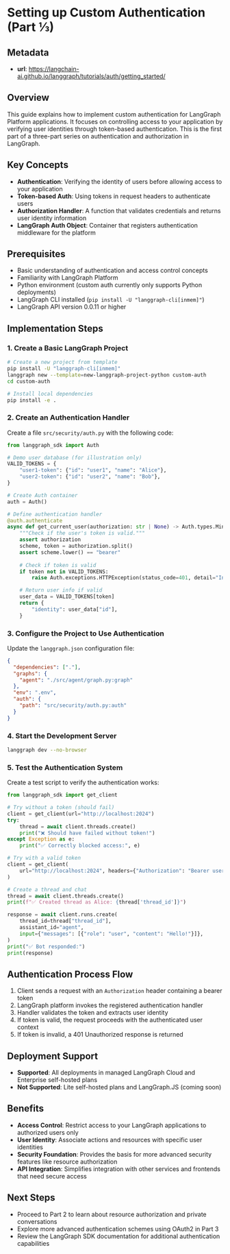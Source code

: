 # Setting up Custom Authentication (Part ⅓)

## Metadata
- **url**: https://langchain-ai.github.io/langgraph/tutorials/auth/getting_started/

## Overview
This guide explains how to implement custom authentication for LangGraph Platform applications. It focuses on controlling access to your application by verifying user identities through token-based authentication. This is the first part of a three-part series on authentication and authorization in LangGraph.

## Key Concepts
- **Authentication**: Verifying the identity of users before allowing access to your application
- **Token-based Auth**: Using tokens in request headers to authenticate users
- **Authorization Handler**: A function that validates credentials and returns user identity information
- **LangGraph Auth Object**: Container that registers authentication middleware for the platform

## Prerequisites
- Basic understanding of authentication and access control concepts
- Familiarity with LangGraph Platform
- Python environment (custom auth currently only supports Python deployments)
- LangGraph CLI installed (`pip install -U "langgraph-cli[inmem]"`)
- LangGraph API version 0.0.11 or higher

## Implementation Steps

### 1. Create a Basic LangGraph Project
```bash
# Create a new project from template
pip install -U "langgraph-cli[inmem]"
langgraph new --template=new-langgraph-project-python custom-auth
cd custom-auth

# Install local dependencies
pip install -e .
```

### 2. Create an Authentication Handler
Create a file `src/security/auth.py` with the following code:

```python
from langgraph_sdk import Auth

# Demo user database (for illustration only)
VALID_TOKENS = {
    "user1-token": {"id": "user1", "name": "Alice"},
    "user2-token": {"id": "user2", "name": "Bob"},
}

# Create Auth container
auth = Auth()

# Define authentication handler
@auth.authenticate
async def get_current_user(authorization: str | None) -> Auth.types.MinimalUserDict:
    """Check if the user's token is valid."""
    assert authorization
    scheme, token = authorization.split()
    assert scheme.lower() == "bearer"
    
    # Check if token is valid
    if token not in VALID_TOKENS:
        raise Auth.exceptions.HTTPException(status_code=401, detail="Invalid token")

    # Return user info if valid
    user_data = VALID_TOKENS[token]
    return {
        "identity": user_data["id"],
    }
```

### 3. Configure the Project to Use Authentication
Update the `langgraph.json` configuration file:

```json
{
  "dependencies": ["."],
  "graphs": {
    "agent": "./src/agent/graph.py:graph"
  },
  "env": ".env",
  "auth": {
    "path": "src/security/auth.py:auth"
  }
}
```

### 4. Start the Development Server
```bash
langgraph dev --no-browser
```

### 5. Test the Authentication System
Create a test script to verify the authentication works:

```python
from langgraph_sdk import get_client

# Try without a token (should fail)
client = get_client(url="http://localhost:2024")
try:
    thread = await client.threads.create()
    print("❌ Should have failed without token!")
except Exception as e:
    print("✅ Correctly blocked access:", e)

# Try with a valid token
client = get_client(
    url="http://localhost:2024", headers={"Authorization": "Bearer user1-token"}
)

# Create a thread and chat
thread = await client.threads.create()
print(f"✅ Created thread as Alice: {thread['thread_id']}")

response = await client.runs.create(
    thread_id=thread["thread_id"],
    assistant_id="agent",
    input={"messages": [{"role": "user", "content": "Hello!"}]},
)
print("✅ Bot responded:")
print(response)
```

## Authentication Process Flow
1. Client sends a request with an `Authorization` header containing a bearer token
2. LangGraph platform invokes the registered authentication handler
3. Handler validates the token and extracts user identity
4. If token is valid, the request proceeds with the authenticated user context
5. If token is invalid, a 401 Unauthorized response is returned

## Deployment Support
- **Supported**: All deployments in managed LangGraph Cloud and Enterprise self-hosted plans
- **Not Supported**: Lite self-hosted plans and LangGraph.JS (coming soon)

## Benefits
- **Access Control**: Restrict access to your LangGraph applications to authorized users only
- **User Identity**: Associate actions and resources with specific user identities
- **Security Foundation**: Provides the basis for more advanced security features like resource authorization
- **API Integration**: Simplifies integration with other services and frontends that need secure access

## Next Steps
- Proceed to Part 2 to learn about resource authorization and private conversations
- Explore more advanced authentication schemes using OAuth2 in Part 3
- Review the LangGraph SDK documentation for additional authentication capabilities
